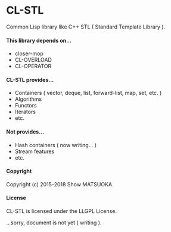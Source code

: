 # CL-STL
Common Lisp library like C++ STL ( Standard Template Library ).

#### This library depends on...

* closer-mop
* CL-OVERLOAD
* CL-OPERATOR


#### CL-STL provides...

* Containers ( vector, deque, list, forward-list, map, set, etc. )
* Algorithms
* Functors
* Iterators
* etc.

#### Not provides...

* Hash containers ( now writing... )
* Stream features
* etc.


#### Copyright

Copyright (c) 2015-2018 Show MATSUOKA.


#### License

CL-STL is licensed under the LLGPL License.



...sorry, document is not yet ( writing ).
